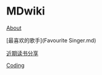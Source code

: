 # MDwiki

[About](index.md)

[最喜欢的歌手](Favourite Singer.md)

[近期读书分享](已读书目.md)

[Coding](coding/PythonNote.md)